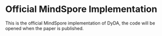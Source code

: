 # Official MindSpore Implementation
This is the official MindSpore implementation of DyDA, the code will be opened when the paper is published.
